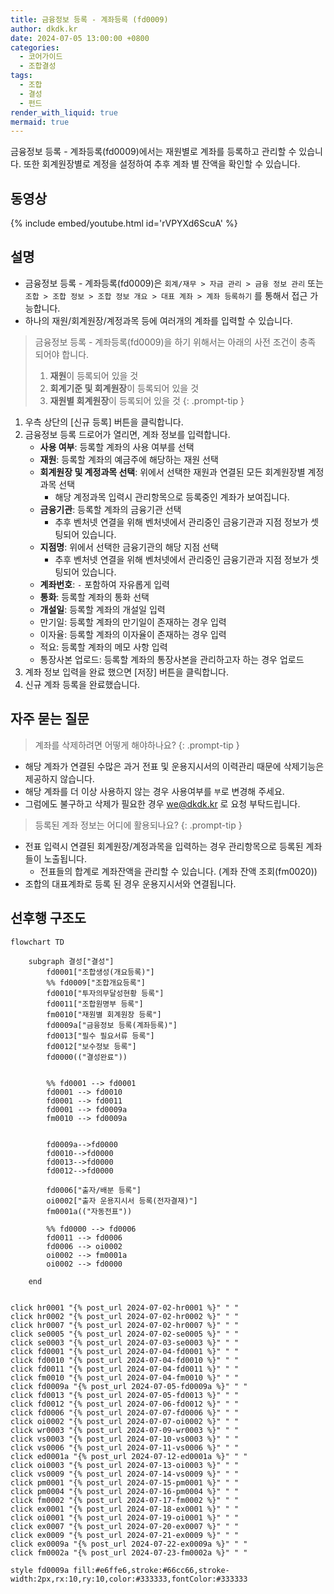 ```yaml
---
title: 금융정보 등록 - 계좌등록 (fd0009)
author: dkdk.kr
date: 2024-07-05 13:00:00 +0800
categories:
  - 코어가이드
  - 조합결성
tags:
  - 조합
  - 결성
  - 펀드
render_with_liquid: true
mermaid: true
---
```

금융정보 등록 - 계좌등록(fd0009)에서는 재원별로 계좌를 등록하고 관리할 수 있습니다. 또한 회계원장별로 계정을 설정하여 추후 계좌 별 잔액을 확인할 수 있습니다.
## 동영상

{% include embed/youtube.html id='rVPYXd6ScuA' %}

## 설명

- 금융정보 등록 - 계좌등록(fd0009)은 `회계/재무 > 자금 관리 > 금융 정보 관리` 또는 `조합 > 조합 정보 > 조합 정보 개요 > 대표 계좌 > 계좌 등록하기` 를 통해서 접근 가능합니다.
- 하나의 재원/회계원장/계정과목 등에 여러개의 계좌를 입력할 수 있습니다.

> 금융정보 등록 - 계좌등록(fd0009)을 하기 위해서는 아래의 사전 조건이 충족 되어야 합니다.
> 1. **재원**이 등록되어 있을 것
> 2. **회계기준 및 회계원장**이 등록되어 있을 것
> 3. **재원별 회계원장**이 등록되어 있을 것
{: .prompt-tip }

1. 우측 상단의 [신규 등록] 버튼을 클릭합니다.
2. 금융정보 등록 드로어가 열리면, 계좌 정보를 입력합니다.
	- **사용 여부**: 등록할 계좌의 사용 여부를 선택
	* **재원**: 등록할 계좌의 예금주에 해당하는 재원 선택
	* **회계원장 및 계정과목 선택**: 위에서 선택한 재원과 연결된 모든 회계원장별 계정과목 선택
		* 해당 계정과목 입력시 관리항목으로 등록중인 계좌가 보여집니다.
	- **금융기관**: 등록할 계좌의 금융기관 선택
		- 추후 벤처넷 연결을 위해 벤처넷에서 관리중인 금융기관과 지점 정보가 셋팅되어 있습니다.
	- **지점명**: 위에서 선택한 금융기관의 해당 지점 선택
		- 추후 벤처넷 연결을 위해 벤처넷에서 관리중인 금융기관과 지점 정보가 셋팅되어 있습니다.
	- **계좌번호**: `-` 포함하여 자유롭게 입력
	- **통화**: 등록할 계좌의 통화 선택
	- **개설일**: 등록할 계좌의 개설일 입력
	- 만기일: 등록할 계좌의 만기일이 존재하는 경우 입력
	- 이자율: 등록할 계좌의 이자율이 존재하는 경우 입력
	- 적요:  등록할 계좌의 메모 사항 입력
	- 통장사본 업로드: 등록할 계좌의 통장사본을 관리하고자 하는 경우 업로드
3. 계좌 정보 입력을 완료 했으면 [저장] 버튼을 클릭합니다.
4. 신규 계좌 등록을 완료했습니다.

## 자주 묻는 질문

> 계좌를 삭제하려면 어떻게 해야하나요?
{: .prompt-tip }
- 해당 계좌가 연결된 수많은 과거 전표 및 운용지시서의 이력관리 때문에 삭제기능은 제공하지 않습니다.
- 해당 계좌를 더 이상 사용하지 않는 경우 사용여부를 `부`로 변경해 주세요.
- 그럼에도 불구하고 삭제가 필요한 경우 we@dkdk.kr 로 요청 부탁드립니다.

> 등록된 계좌 정보는 어디에 활용되나요?
{: .prompt-tip }
- 전표 입력시 연결된 회계원장/계정과목을 입력하는 경우 관리항목으로 등록된 계좌들이 노출됩니다.
	- 전표들의 합계로 계좌잔액을 관리할 수 있습니다. (계좌 잔액 조회(fm0020))
- 조합의 대표계좌로 등록 된 경우 운용지시서와 연결됩니다.

## 선후행 구조도

```mermaid
flowchart TD

    subgraph 결성["결성"]
        fd0001["조합생성(개요등록)"]
        %% fd0009["조합개요등록"]
        fd0010["투자의무달성현황 등록"]
        fd0011["조합원명부 등록"]
        fm0010["재원별 회계원장 등록"]
        fd0009a["금융정보 등록(계좌등록)"]
        fd0013["필수 필요서류 등록"]
        fd0012["보수정보 등록"]
        fd0000(("결성완료"))

        
        %% fd0001 --> fd0001
        fd0001 --> fd0010
        fd0001 --> fd0011 
        fd0001 --> fd0009a 
        fm0010 --> fd0009a


        fd0009a-->fd0000
        fd0010-->fd0000
        fd0013-->fd0000
        fd0012-->fd0000

        fd0006["출자/배분 등록"]
        oi0002["출자 운용지시서 등록(전자결재)"]
        fm0001a(("자동전표"))

        %% fd0000 --> fd0006
        fd0011 --> fd0006
        fd0006 --> oi0002 
        oi0002 --> fm0001a
        oi0002 --> fd0000

    end

    
click hr0001 "{% post_url 2024-07-02-hr0001 %}" " "
click hr0002 "{% post_url 2024-07-02-hr0002 %}" " "
click hr0007 "{% post_url 2024-07-02-hr0007 %}" " "
click se0005 "{% post_url 2024-07-02-se0005 %}" " "
click se0003 "{% post_url 2024-07-03-se0003 %}" " "
click fd0001 "{% post_url 2024-07-04-fd0001 %}" " "
click fd0010 "{% post_url 2024-07-04-fd0010 %}" " "
click fd0011 "{% post_url 2024-07-04-fd0011 %}" " "
click fm0010 "{% post_url 2024-07-04-fm0010 %}" " "
click fd0009a "{% post_url 2024-07-05-fd0009a %}" " "
click fd0013 "{% post_url 2024-07-05-fd0013 %}" " "
click fd0012 "{% post_url 2024-07-06-fd0012 %}" " "
click fd0006 "{% post_url 2024-07-07-fd0006 %}" " "
click oi0002 "{% post_url 2024-07-07-oi0002 %}" " "
click wr0003 "{% post_url 2024-07-09-wr0003 %}" " "
click vs0003 "{% post_url 2024-07-10-vs0003 %}" " "
click vs0006 "{% post_url 2024-07-11-vs0006 %}" " "
click ed0001a "{% post_url 2024-07-12-ed0001a %}" " "
click oi0003 "{% post_url 2024-07-13-oi0003 %}" " "
click vs0009 "{% post_url 2024-07-14-vs0009 %}" " "
click pm0001 "{% post_url 2024-07-15-pm0001 %}" " "
click pm0004 "{% post_url 2024-07-16-pm0004 %}" " "
click fm0002 "{% post_url 2024-07-17-fm0002 %}" " "
click ex0001 "{% post_url 2024-07-18-ex0001 %}" " "
click oi0001 "{% post_url 2024-07-19-oi0001 %}" " "
click ex0007 "{% post_url 2024-07-20-ex0007 %}" " "
click ex0009 "{% post_url 2024-07-21-ex0009 %}" " "
click ex0009a "{% post_url 2024-07-22-ex0009a %}" " "
click fm0002a "{% post_url 2024-07-23-fm0002a %}" " "

style fd0009a fill:#e6ffe6,stroke:#66cc66,stroke-width:2px,rx:10,ry:10,color:#333333,fontColor:#333333

```
